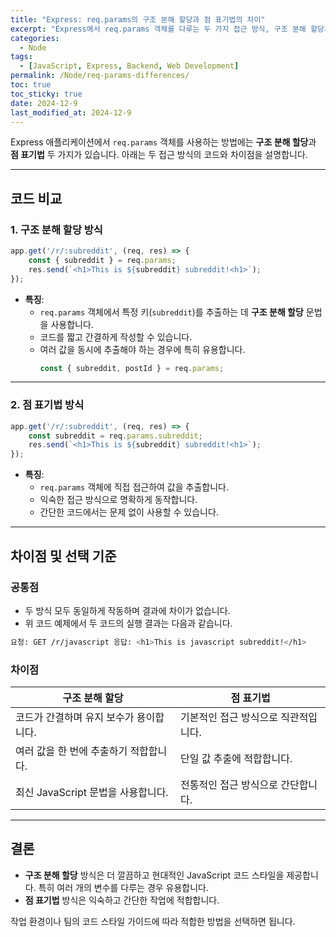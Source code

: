 ```yaml
---
title: "Express: req.params의 구조 분해 할당과 점 표기법의 차이"
excerpt: "Express에서 req.params 객체를 다루는 두 가지 접근 방식, 구조 분해 할당과 점 표기법의 차이를 비교하며 각각의 장단점을 살펴봅니다."
categories:
  - Node
tags:
  - [JavaScript, Express, Backend, Web Development]
permalink: /Node/req-params-differences/
toc: true
toc_sticky: true
date: 2024-12-9
last_modified_at: 2024-12-9
---
```


Express 애플리케이션에서 `req.params` 객체를 사용하는 방법에는 **구조 분해 할당**과 **점 표기법** 두 가지가 있습니다. 아래는 두 접근 방식의 코드와 차이점을 설명합니다.

---

## 코드 비교

### 1. 구조 분해 할당 방식
```js
app.get('/r/:subreddit', (req, res) => {
    const { subreddit } = req.params;
    res.send(`<h1>This is ${subreddit} subreddit!<h1>`);
});
```

- **특징**:
  - `req.params` 객체에서 특정 키(`subreddit`)를 추출하는 데 **구조 분해 할당** 문법을 사용합니다.
  - 코드를 짧고 간결하게 작성할 수 있습니다.
  - 여러 값을 동시에 추출해야 하는 경우에 특히 유용합니다.
    ```js
    const { subreddit, postId } = req.params;
    ```

---

### 2. 점 표기법 방식
```js
app.get('/r/:subreddit', (req, res) => {
    const subreddit = req.params.subreddit;
    res.send(`<h1>This is ${subreddit} subreddit!<h1>`);
});
```

- **특징**:
  - `req.params` 객체에 직접 접근하여 값을 추출합니다.
  - 익숙한 접근 방식으로 명확하게 동작합니다.
  - 간단한 코드에서는 문제 없이 사용할 수 있습니다.

---

## 차이점 및 선택 기준

### 공통점
- 두 방식 모두 동일하게 작동하며 결과에 차이가 없습니다.
- 위 코드 예제에서 두 코드의 실행 결과는 다음과 같습니다.

```bash
요청: GET /r/javascript 응답: <h1>This is javascript subreddit!</h1>
```

### 차이점

| 구조 분해 할당                       | 점 표기법                             |
|--------------------------------------|---------------------------------------|
| 코드가 간결하며 유지 보수가 용이합니다. | 기본적인 접근 방식으로 직관적입니다.  |
| 여러 값을 한 번에 추출하기 적합합니다.  | 단일 값 추출에 적합합니다.            |
| 최신 JavaScript 문법을 사용합니다.      | 전통적인 접근 방식으로 간단합니다.    |

---

## 결론
- **구조 분해 할당** 방식은 더 깔끔하고 현대적인 JavaScript 코드 스타일을 제공합니다. 특히 여러 개의 변수를 다루는 경우 유용합니다.
- **점 표기법** 방식은 익숙하고 간단한 작업에 적합합니다.

작업 환경이나 팀의 코드 스타일 가이드에 따라 적합한 방법을 선택하면 됩니다.
